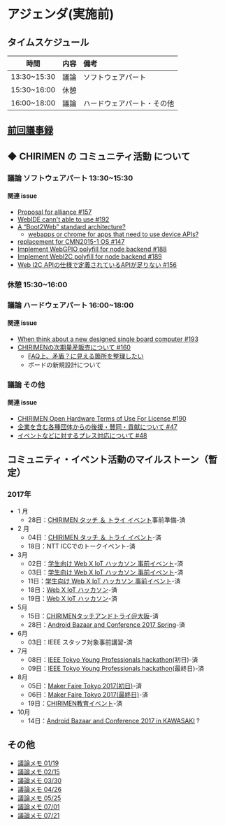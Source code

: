 # アジェンダ(実施前)

## タイムスケジュール
|時間|内容|備考|
|:----:|:----:|:----|
|13:30~15:30|議論 |ソフトウェアパート||
|15:30~16:00|休憩 ||
|16:00~18:00|議論 |ハードウェアパート・その他||

## [前回議事録](meeting-2017.07.01.md)

## ◆ CHIRIMEN の コミュニティ活動 について

### 議論 ソフトウェアパート 13:30~15:30
#### 関連 issue
- [Proposal for alliance #157](https://github.com/chirimen-oh/any-issues/issues/157)
 - [WebIDE cann't able to use #192](https://github.com/chirimen-oh/any-issues/issues/192)
 - [A “Boot2Web” standard architecture?](https://discourse.mozilla.org/t/a-boot2web-standard-architecture/11810/3)
   - [webapps or chrome for apps that need to use device APIs?](https://github.com/asppsa/boot2web-design/issues/1)
- [replacement for CMN2015-1 OS #147](https://github.com/chirimen-oh/any-issues/issues/147 )
- [Implement WebGPIO polyfill for node backend #188](https://github.com/chirimen-oh/any-issues/issues/188)
- [Implement WebI2C polyfill for node backend #189](https://github.com/chirimen-oh/any-issues/issues/189)
- [Web I2C APIの仕様で定義されているAPIが足りない #156](https://github.com/chirimen-oh/any-issues/issues/156)

###  休憩 15:30~16:00

### 議論 ハードウェアパート 16:00~18:00
#### 関連 issue
- [When think about a new designed single board computer #193](https://github.com/chirimen-oh/any-issues/issues/193)
- [CHIRIMENの次期量産販売について #160](https://github.com/chirimen-oh/any-issues/issues/160)
  - [FAQ上、矛盾？に見える箇所を整理したい](https://chirimen.org/docs/ja/FAQ.html)
  - ボードの新規設計について

###  議論 その他
#### 関連 issue
- [CHIRIMEN Open Hardware Terms of Use For License #190](https://github.com/chirimen-oh/any-issues/issues/190)
- [ 企業を含む各種団体からの後援・賛同・貢献について #47  ](https://github.com/chirimen-oh/any-issues/issues/47)
- [ イベントなどに対するプレス対応について #48  ](https://github.com/chirimen-oh/any-issues/issues/48)

## コミュニティ・イベント活動のマイルストーン（暫定）
### 2017年
- 1 月
  - 28日：[CHIRIMEN タッチ ＆ トライ イベント](https://chirimen-oh.connpass.com/event/47706/)事前準備-済
- 2 月
  - 04日：[CHIRIMEN タッチ ＆ トライ イベント](https://chirimen-oh.connpass.com/event/47706/)-済
  - 18日：NTT ICCでのトークイベント-済
- 3月
  - 02日：[学生向け Web X IoT ハッカソン 事前イベント](https://connpass.com/event/49593/)-済
  - 03日：[学生向け Web X IoT ハッカソン 事前イベント](https://connpass.com/event/49593/)-済
  - 11日：[学生向け Web X IoT ハッカソン 事前イベント](https://connpass.com/event/49593/)-済
  - 18日：[Web X IoT ハッカソン](https://browserobo.github.io/hackathon2017/)-済
  - 19日：[Web X IoT ハッカソン](https://browserobo.github.io/hackathon2017/)-済
- 5月
  - 15日：[CHIRIMENタッチアンドトライ＠大阪](https://connpass.com/event/56668/)-済
  - 28日：[Android Bazaar and Conference 2017 Spring](http://abc.android-group.jp/2017s/)-済
- 6月
  - 03日：IEEE スタッフ対象事前講習-済
- 7月
  - 08日：[IEEE Tokyo Young Professionals hackathon](http://sites.ieee.org/sb-keio/ieee-hackathons-2017/)(初日)-済
  - 09日：[IEEE Tokyo Young Professionals hackathon](http://sites.ieee.org/sb-keio/ieee-hackathons-2017/)(最終日)-済
- 8月
  - 05日：[Maker Faire Tokyo 2017(初日)](http://makezine.jp/event/mft2017/)-済
  - 06日：[Maker Faire Tokyo 2017(最終日)](http://makezine.jp/event/mft2017/)-済
  - 19日：[CHIRIMEN教育イベント](https://chirimen-oh.connpass.com/event/61533/)-済
- 10月
  - 14日：[Android Bazaar and Conference 2017 in KAWASAKI](http://abc.android-group.jp/2017a/) ?

## その他
- [議論メモ 01/19](https://public.etherpad-mozilla.org/p/chirimen-20170119)
- [議論メモ 02/15](https://public.etherpad-mozilla.org/p/chirimen-20170215)
- [議論メモ 03/30](https://public.etherpad-mozilla.org/p/chirimen-20170330)
- [議論メモ 04/26](https://public.etherpad-mozilla.org/p/chirimen-20170426)
- [議論メモ 05/25](https://public.etherpad-mozilla.org/p/chirimen-20170525)
- [議論メモ 07/01](https://public.etherpad-mozilla.org/p/chirimen-20170701)
- [議論メモ 07/21](https://public.etherpad-mozilla.org/p/chirimen-20170721)
